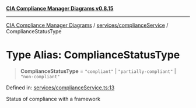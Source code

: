 [**CIA Compliance Manager Diagrams v0.8.15**](../../../README.md)

***

[CIA Compliance Manager Diagrams](../../../modules.md) / [services/complianceService](../README.md) / ComplianceStatusType

# Type Alias: ComplianceStatusType

> **ComplianceStatusType** = `"compliant"` \| `"partially-compliant"` \| `"non-compliant"`

Defined in: [services/complianceService.ts:13](https://github.com/Hack23/cia-compliance-manager/blob/50a3bb1fa64948444e36c06fee075b5043350db0/src/services/complianceService.ts#L13)

Status of compliance with a framework
